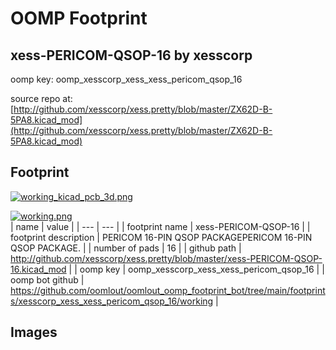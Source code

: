 # OOMP Footprint  
## xess-PERICOM-QSOP-16  by xesscorp  
  
oomp key: oomp_xesscorp_xess_xess_pericom_qsop_16  
  
source repo at: [http://github.com/xesscorp/xess.pretty/blob/master/ZX62D-B-5PA8.kicad_mod](http://github.com/xesscorp/xess.pretty/blob/master/ZX62D-B-5PA8.kicad_mod)  
## Footprint  
  
[![working_kicad_pcb_3d.png](working_kicad_pcb_3d_600.png)](working_kicad_pcb_3d.png)  
  
[![working.png](working_600.png)](working.png)  
| name | value | 
| --- | --- | 
| footprint name | xess-PERICOM-QSOP-16 | 
| footprint description | PERICOM 16-PIN QSOP PACKAGEPERICOM 16-PIN QSOP PACKAGE. | 
| number of pads | 16 | 
| github path | http://github.com/xesscorp/xess.pretty/blob/master/xess-PERICOM-QSOP-16.kicad_mod | 
| oomp key | oomp_xesscorp_xess_xess_pericom_qsop_16 | 
| oomp bot github | https://github.com/oomlout/oomlout_oomp_footprint_bot/tree/main/footprints/xesscorp_xess_xess_pericom_qsop_16/working | 
## Images  
